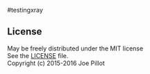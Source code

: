 #testingxray



License
-------

May be freely distributed under the MIT license<br>
See the [LICENSE](https://github.com/joepi/testingxray/blob/master/LICENSE) file.<br>
Copyright (c) 2015-2016 Joe Pillot<br>
